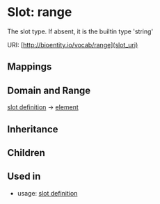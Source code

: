 # Slot: range


The slot type.  If absent, it is the builtin type 'string'

URI: [http://bioentity.io/vocab/range](slot_uri)
## Mappings

## Domain and Range

[slot definition](SlotDefinition.md) -> [element](Element.md)
## Inheritance

## Children

## Used in

 *  usage: [slot definition](SlotDefinition.md)
